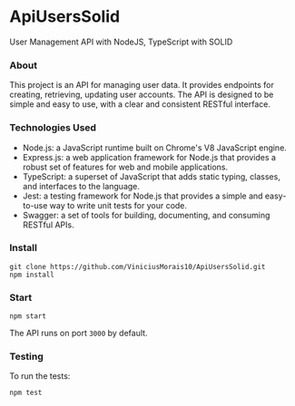 # ApiUsersSolid
User Management API with NodeJS, TypeScript with SOLID

### About

This project is an API for managing user data. It provides endpoints for creating, retrieving, updating user accounts. 
The API is designed to be simple and easy to use, with a clear and consistent RESTful interface.

### Technologies Used
* Node.js: a JavaScript runtime built on Chrome's V8 JavaScript engine.
* Express.js: a web application framework for Node.js that provides a robust set of features for web and mobile applications.
* TypeScript: a superset of JavaScript that adds static typing, classes, and interfaces to the language.
* Jest: a testing framework for Node.js that provides a simple and easy-to-use way to write unit tests for your code.
* Swagger: a set of tools for building, documenting, and consuming RESTful APIs.

### Install
````
git clone https://github.com/ViniciusMorais10/ApiUsersSolid.git
npm install
````

### Start
````
npm start
````

The API runs on port ````3000```` by default.


### Testing

To run the tests:

````
npm test
````
